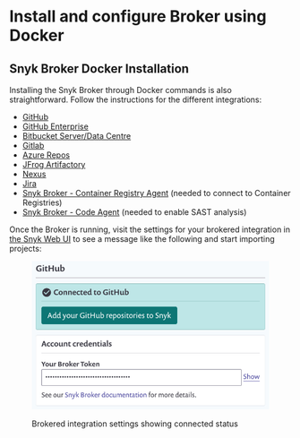 # Install and configure Broker using Docker

## Snyk Broker Docker Installation

Installing the Snyk Broker through Docker commands is also straightforward. Follow the instructions for the different integrations:

* [GitHub](../../snyk-broker-set-up-examples/broker-example-set-up-snyk-broker-with-github.md)
* [GitHub Enterprise](../../snyk-broker-set-up-examples/setup-broker-with-github-enterprise.md)
* [Bitbucket Server/Data Centre](../../snyk-broker-set-up-examples/data-center.md)
* [Gitlab](../../snyk-broker-set-up-examples/setup-broker-with-gitlab.md)
* [Azure Repos](../../snyk-broker-set-up-examples/setup-broker-with-azure-repos.md)
* [JFrog Artifactory](https://github.com/snyk/broker#artifactory)
* [Nexus](https://github.com/snyk/broker#nexus-3)
* [Jira](../../snyk-broker-set-up-examples/setup-broker-with-jira.md)
* [Snyk Broker - Container Registry Agent](../../snyk-broker-container-registry-agent/) (needed to connect to Container Registries)
* [Snyk Broker - Code Agent](../../snyk-broker-code-agent/) (needed to enable SAST analysis)

Once the Broker is running, visit the settings for your brokered integration in [the Snyk Web UI](https://app.snyk.io) to see a message like the following and start importing projects:

<figure><img src="../../../../.gitbook/assets/image (60) (1).png" alt="Brokered integration settings showing connected status"><figcaption><p>Brokered integration settings showing connected status</p></figcaption></figure>
